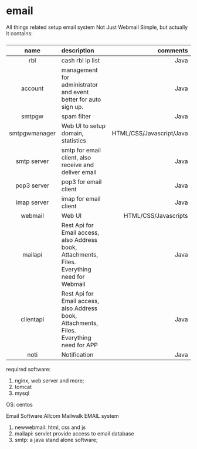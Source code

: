# email
All things related setup email system
Not Just Webmail
Simple, but actually it contains:
###
| name | description |comments|
|:------:|:------|-------:|
| rbl | cash rbl ip list |Java     |
| account |management for administrator and event better for auto sign up.|Java|
| smtpgw | spam filter |Java     |
| smtpgwmanager | Web UI to setup domain, statistics |HTML/CSS/Javascript/Java     |
| smtp server| smtp for email client, also receive and deliver email|Java|
| pop3 server| pop3 for email client|Java|
| imap server| imap for email client|Java|
| webmail | Web UI | HTML/CSS/Javascripts|
| mailapi | Rest Api for Email access, also Address book, Attachments, Files. Everything need for Webmail|Java|
| clientapi | Rest Api for Email access, also Address book, Attachments, Files. Everything need for APP|Java|
| noti | Notification | Java|

required software:
1. nginx, web server and more;
2. tomcat
3. mysql

OS: 
centos

Email Software:Allcom Mailwalk EMAIL system
1. newwebmail: html, css and js
2. mailapi: servlet provide access to email database
3. smtp: a java stand alone software;
